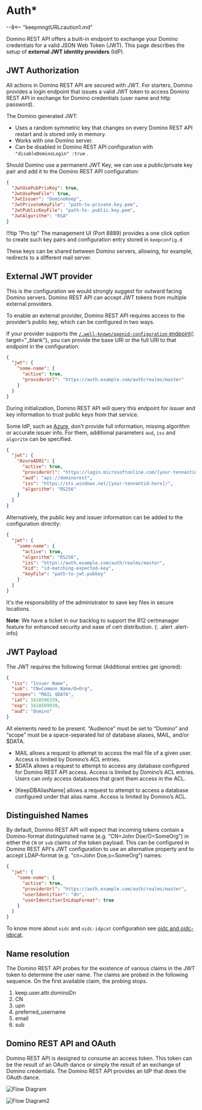 # Auth\*

--8<-- "keepmngtURLcaution1.md"

Domino REST API offers a built-in endpoint to exchange your Domino credentials for a valid JSON Web Token (JWT). This page describes the setup of **external JWT identity providers** (IdP).

## JWT Authorization

All actions in Domino REST API are secured with JWT. For starters, Domino provides a login endpoint that issues a valid JWT token to access Domino REST API in exchange for Domino credentials (user name and http password).

The Domino generated JWT:

- Uses a random symmetric key that changes on every Domino REST API restart and is stored only in memory.
- Works with one Domino server.
- Can be disabled in Domino REST API configuration with `"disableDominoLogin" :true` .

Should Domino use a permanent JWT Key, we can use a public/private key pair and add it to the Domino REST API configuration:

```json
{
  "JwtUsePubPrivKey": true,
  "JwtUsePemFile": true,
  "JwtIssuer": "DominoKeep",
  "JwtPrivateKeyFile": "path-to-private.key.pem",
  "JwtPublicKeyFile": "path-to-.public.key.pem",
  "JwtAlgorithm": "RSA"
}
```

!!!tip "Pro tip"
    The management UI (Port 8889) provides a one click option to create such key pairs and configuration entry stored in `keepconfig.d`

These keys can be shared between Domino servers, allowing, for example, redirects to a different mail server.

## External JWT provider

This is the configuration we would strongly suggest for outward facing Domino servers. Domino REST API can accept JWT tokens from multiple external providers.

To enable an external provider, Domino REST API requires access to the provider’s public key, which can be configured in two ways.

If your provider supports the [`/.well-known/openid-configuration` endpoint](https://ldapwiki.com/wiki/Wiki.jsp?page=Openid-configuration){: target="_blank"}, you can provide the base URI or the full URI to that endpoint in the configuration:

```json
{
  "jwt": {
    "some-name": {
      "active": true,
      "providerUrl": "https://auth.example.com/auth/realms/master"
    }
  }
}
```

During initialization, Domino REST API will query this endpoint for issuer and key information to trust public keys from that service.

Some IdP, such as [Azure](../../howto/IdP/configuringAD.md), don't provide full information, missing algorithm or accurate issuer info. For them, additional parameters `aud`, `iss` and `algoritm` can be specified.

```json
{
  "jwt": {
    "AzureAD01": {
      "active": true,
      "providerUrl": "https://login.microsoftonline.com/[your-tennantid-here]/v2.0/.well-known/openid-configuration",
      "aud": "api://dominorest",
      "iss": "https://sts.windows.net/[your-tennantid-here]/",
      "algorithm": "RS256"
    }
  }
}
```

Alternatively, the public key and issuer information can be added to the configuration directly:

```json
{
  "jwt": {
    "some-name": {
      "active": true,
      "algorithm": "RS256",
      "iss": "https://auth.example.com/auth/realms/master",
      "kid": "id-matching-expected-key",
      "keyFile": "path-to-jwt.pubkey"
    }
  }
}
```

It's the responsibility of the administrator to save key files in secure locations.

**Note**: We have a ticket in our backlog to support the R12 certmanager feature for enhanced security and ease of cert distribution.
{: .alert .alert-info}

## JWT Payload

The JWT requires the following format (Additional entries get ignored):

```json
{
  "iss": "Issuer Name",
  "sub": "CN=Common Name/O=Org",
  "scopes": "MAIL $DATA",
  "iat": 1618506339,
  "exp": 1618509939,
  "aud": "Domino"
}
```

All elements need to be present. “Audience” must be set to “Domino” and “scope” must be a space-separated list of database aliases, MAIL, and/or $DATA.

- MAIL allows a request to attempt to access the mail file of a given user. Access is limited by Domino’s ACL entries.
- $DATA allows a request to attempt to access any database configured for Domino REST API access. Access is limited by Domino’s ACL entries. Users can only access databases that grant them access in the ACL.
<!-- - $DECRYPT (WIP) Allow to decrypt documents secured with encryption. Without that parameter no access to an ID in the ID vault is attempted. -->
- [KeepDBAliasName] allows a request to attempt to access a database configured under that alias name. Access is limited by Domino’s ACL.

## Distinguished Names

By default, Domino REST API will expect that incoming tokens contain a Domino-format distinguished name (e.g. "CN=John Doe/O=SomeOrg") in either the `CN` or `sub` claims of the token payload. This can be configured in Domino REST API's JWT configuration to use an alternative property and to accept LDAP-format (e.g. "cn=John Doe,o=SomeOrg") names:

```json
{
  "jwt": {
    "some-name": {
      "active": true,
      "providerUrl": "https://auth.example.com/auth/realms/master",
      "userIdentifier": "dn",
      "userIdentifierInLdapFormat": true
    }
  }
}
```
 To know more about `oidc` and `oidc-idpcat` configuration see [oidc and oidc-idpcat](../../references/security/oicd.md).

## Name resolution

The Domino REST API probes for the existence of various claims in the JWT token to determine the user name. The claims are probed in the following sequence. On the first available claim, the probing stops.

1. keep.user.attr.dominoDn
2. CN
3. upn
4. preferred_username
5. email
6. sub

## Domino REST API and OAuth

Domino REST API is designed to consume an access token. This token can be the result of an OAuth dance or simply the result of an exchange of Domino credentials. The Domino REST API provides an IdP that does the OAuth dance.

![Flow Diagram](../../assets/images/WebAuth.png)

![Flow Diagram2](../../assets/images/FlowDiagramKeep.png)

